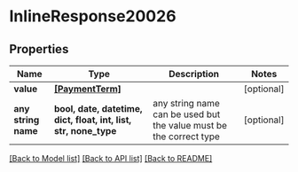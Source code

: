 # InlineResponse20026


## Properties
Name | Type | Description | Notes
------------ | ------------- | ------------- | -------------
**value** | [**[PaymentTerm]**](PaymentTerm.md) |  | [optional] 
**any string name** | **bool, date, datetime, dict, float, int, list, str, none_type** | any string name can be used but the value must be the correct type | [optional]

[[Back to Model list]](../README.md#documentation-for-models) [[Back to API list]](../README.md#documentation-for-api-endpoints) [[Back to README]](../README.md)



